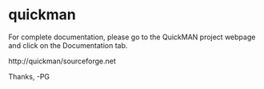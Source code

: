 # quickman

For complete documentation, please go to the QuickMAN project webpage and click on the Documentation tab.

http://quickman/sourceforge.net

Thanks,
-PG